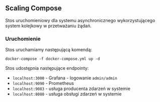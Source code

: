 ## Scaling Compose

Stos uruchomieniowy dla systemu asynchronicznego wykorzystującego system kolejkowy w przetważaniu żądań.

### Uruchomienie

Stos uruchamiamy następującą komendą:

`docker-compose -f docker-compose.yml up -d`

Stos udostępnia następujące endpointy:

- `localhost:3000` - Grafana - logowanie `admin/admin`
- `localhost:9090` - Prometheus
- `localhost:9083` - usługa producenta zdarzeń w systemie
- `localhost:8080` - usługa obsługi zdarzeń w systemie